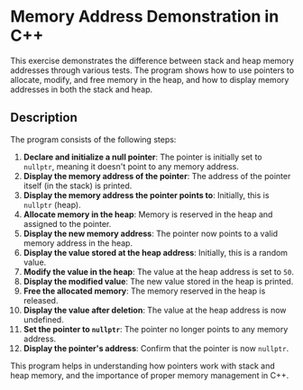 # Memory Address Demonstration in C++

This exercise demonstrates the difference between stack and heap memory addresses through various tests. The program shows how to use pointers to allocate, modify, and free memory in the heap, and how to display memory addresses in both the stack and heap.

## Description

The program consists of the following steps:

1. **Declare and initialize a null pointer**: The pointer is initially set to `nullptr`, meaning it doesn't point to any memory address.
2. **Display the memory address of the pointer**: The address of the pointer itself (in the stack) is printed.
3. **Display the memory address the pointer points to**: Initially, this is `nullptr` (heap).
4. **Allocate memory in the heap**: Memory is reserved in the heap and assigned to the pointer.
5. **Display the new memory address**: The pointer now points to a valid memory address in the heap.
6. **Display the value stored at the heap address**: Initially, this is a random value.
7. **Modify the value in the heap**: The value at the heap address is set to `50`.
8. **Display the modified value**: The new value stored in the heap is printed.
9. **Free the allocated memory**: The memory reserved in the heap is released.
10. **Display the value after deletion**: The value at the heap address is now undefined.
11. **Set the pointer to `nullptr`**: The pointer no longer points to any memory address.
12. **Display the pointer's address**: Confirm that the pointer is now `nullptr`.

This program helps in understanding how pointers work with stack and heap memory, and the importance of proper memory management in C++.

